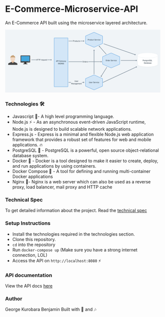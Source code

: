# E-Commerce-Microservice-API
An E-Commerce API built using the microservice layered architecture.

![API Architecture](images/architecture.png)

### Technologies 🛠
- Javascript 🦂- A high level programming language.
- Node.js :zap: - As an asynchronous event-driven JavaScript runtime, Node.js is designed to build scalable network applications.
- Express.js - Express is a minimal and flexible Node.js web application framework that provides a robust set of features for web and mobile applications. :fire:
- PostgreSQL :elephant: - PostgreSQL is a powerful, open source object-relational database system.
- Docker 🐳 - Docker is a tool designed to make it easier to create, deploy, and run applications by using containers.
- Docker Compose 🐙 - A tool for defining and running multi-container Docker applications
- Nginx 🚀- Nginx is a web server which can also be used as a reverse proxy, load balancer, mail proxy and HTTP cache


### Technical Spec
To get detailed information about the project. Read the [technical spec](https://docs.google.com/document/d/1t7YJjE6XvJiSVJBB21uKI7QaO5-j2KCg1DeLgAICtDA/edit?usp=sharing)

### Setup Instructions
- Install the technologies required in the technologies section.
- Clone this repository.
- `cd` into the repository
- Run `docker-compose up` (Make sure you have a strong internet connection, LOL)
- Access the API on `http://localhost:8080` :zap:

### API documentation
View the API docs [here](https://documenter.getpostman.com/view/5935573/Szmk1bGQ)

### Author 
George Kurobara Benjamin
Built with 🍹 and 🎶
